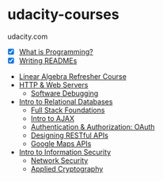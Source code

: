 # udacity-courses
udacity.com

* [x] [What is Programming?](https://www.udacity.com/course/what-is-programming--ud994)
* [x] [Writing READMEs](https://www.udacity.com/course/writing-readmes--ud777)
* [Linear Algebra Refresher Course](https://www.udacity.com/course/linear-algebra-refresher-course--ud953)
* [HTTP & Web Servers](https://www.udacity.com/course/http-web-servers--ud303)
  - [Software Debugging](https://www.udacity.com/course/software-debugging--cs259)
* [Intro to Relational Databases](https://www.udacity.com/course/intro-to-relational-databases--ud197)
  - [Full Stack Foundations](https://www.udacity.com/course/full-stack-foundations--ud088)
  - [Intro to AJAX](https://www.udacity.com/course/intro-to-ajax--ud110)
  - [Authentication & Authorization: OAuth](https://www.udacity.com/course/authentication-authorization-oauth--ud330)
  - [Designing RESTful APIs](https://www.udacity.com/course/designing-restful-apis--ud388)
  - [Google Maps APIs](https://www.udacity.com/course/google-maps-apis--ud864)
* [Intro to Information Security](https://www.udacity.com/course/intro-to-information-security--ud459)
  - [Network Security](https://www.udacity.com/course/network-security--ud199)
  - [Applied Cryptography](https://www.udacity.com/course/applied-cryptography--cs387)
